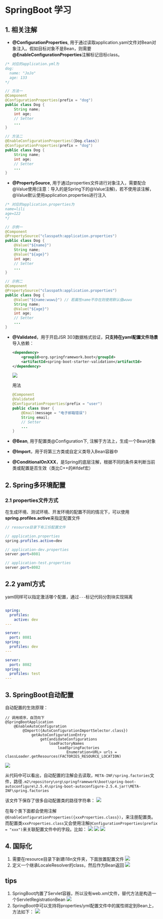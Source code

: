 # SpringBoot 学习

## 1. 相关注解

+ **@ConfigurationProperties**, 用于通过读取application.yaml文件对Bean对象注入。假如目标对象不是Bean，则需要 **@EnableConfigurationProperties**注解标记目标class。
```java
/* 对应的application.yml为
dog:
  name: "JoJo"
  age: 133
*/

// 方法一
@Component
@ConfigurationProperties(prefix = "dog")
public class Dog {
    String name;
    int age;
    // Setter
    ...
}

// 方法二
@EnableConfigurationProperties({Dog.class})
@ConfigurationProperties(prefix = "dog")
public class Dog {
    String name;
    int age;
    // Setter
    ...
}
```

+ **@PropertySource**, 用于通过properties文件进行对象注入，需要配合@Value使用(注意：导入的是Spring下的@Value注解)，若不使用该注解，@Value默认使用application.properties进行注入
```java
/* 对应的application.properties为
name=lili
age=122
*/

// 示例一
@Component
@PropertySource("classpath:application.properties")
public class Dog {
    @Value("${name}")
    String name;
    @Value("${age}")
    int age;
    // Setter
    ...
}

// 示例二
@Component
@PropertySource("classpath:application.properties")
public class Dog {
    @Value("${name:wuwu}") // 若属性name不存在则使用默认值wuwu
    String name;
    @Value("${age}")
    int age;
    // Setter
    ...
}

```

+ **@Validated**，用于开启JSR 303数据格式验证，**只支持在yaml配置文件场景**
导入依赖：
    ```xml
    <dependency>
        <groupId>org.springframework.boot</groupId>
        <artifactId>spring-boot-starter-validation</artifactId>
    </dependency>

    ```
    ![](SpringBoot.assets/JSR-303.png)

    用法
    ```java
    @Component
    @Validated
   @ConfigurationProperties(prefix = "user")
    public class User {
        @Email(message = "电子邮箱错误")
        String email;
        // Setter
        ...
    }
    ```

+ **@Bean**, 用于配置类@Configuration下, 注解于方法上，生成一个Bean对象

+ **@Import**，用于将第三方类或自定义类导入Bean容器中

+ **@ConditionalOnXXX**，是Spring的底层注解，根据不同的条件来判断当前类或配置是否生效（类比C++的#ifdef宏）

## 2. Spring多环境配置

### 2.1 properties文件方式

在生成环境、测试环境、开发环境的配置不同的情况下，可以使用**spring.profiles.active**来指定配置文件
```java
// resource目录下有三份配置文件

// application.properties
spring.profiles.active=dev

// application-dev.properties
server.port=8081

// application-test.properties
server.port=8082

```

## 2.2 yaml方式
yaml同样可以指定激活哪个配置，通过`---`标记代码分割块实现隔离
```yaml

spring:
  profiles:
    active: dev
---

server:
  port: 8081
spring:
  profiles: dev
---

server:
  port: 8082
spring:
  profiles: test
---

```

## 3. SpringBoot自动配置

自动配置的生效原理：
```
// 调用顺序，自顶向下
@SpringBootApplication
    @EnableAutoConfiguration
        @Import({AutoConfigurationImportSelector.class})
            getAutoConfigurationEntry
                getCandidateConfigurations
                    loadFactoryNames
                        loadSpringFactories
                            Enumeration<URL> urls = classLoader.getResources(FACTORIES_RESOURCE_LOCATION)
```
![](SpringBoot.assets/spring自动装配代码.png)

从代码中可以看出，自动配置的注解会去读取，`META-INF/spring.factories`文件，路径`.m2\repository\org\springframework\boot\spring-boot-autoconfigure\2.5.4\spring-boot-autoconfigure-2.5.4.jar!\META-INF\spring.factories`

该文件下保存了很多自动配置类的路径字符串：
![](SpringBoot.assets/自动配置类.png)

在每个类下面都会使用注解`@EnableConfigurationProperties({xxxProperties.class})`，来注册配置类。而配置类`xxxProperties.class`又会使用注解`@ConfigurationProperties(prefix = "xxx")`来关联配置文件中的字段。比如：
![](SpringBoot.assets/redis_autoconfig1.png)
![](SpringBoot.assets/redis_autoconfig2.png)
![](SpringBoot.assets/redis_autoconfig3.png)

## 4. 国际化

1. 需要在resource目录下新建i18n文件夹，下面放置配置文件
   ![](SpringBoot.assets/国际化1.png)
2. 定义一个继承LocaleResolver的class，然后作为Bean返回
   ![](SpringBoot.assets/国际化2.png)

## tips

1. SpringBoot内置了Servlet容器，所以没有web.xml文件，替代方法是构造一个ServletRegistrationBean
![](SpringBoot.assets/Servlet注册.png)
1. SpringBoot中可以支持将properties/yml配置文件中的属性绑定到Bean上，方法如下：
![](SpringBoot.assets/配置文件绑定.png)
